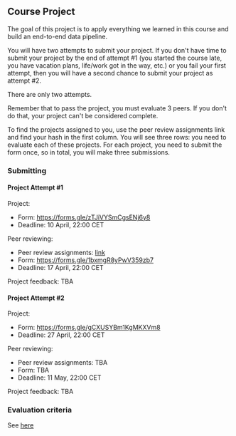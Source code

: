 ## Course Project

The goal of this project is to apply everything we learned
in this course and build an end-to-end data pipeline.

You will have two attempts to submit your project. If you don't have 
time to submit your project by the end of attempt #1 (you started the 
course late, you have vacation plans, life/work got in the way, etc.)
or you fail your first attempt, 
then you will have a second chance to submit your project as attempt
#2. 

There are only two attempts.

Remember that to pass the project, you must evaluate 3 peers. If you don't do that,
your project can't be considered complete.

To find the projects assigned to you, use the peer review assignments link 
and find your hash in the first column. You will see three rows: you need to evaluate 
each of these projects. For each project, you need to submit the form once,
so in total, you will make three submissions. 


### Submitting

#### Project Attempt #1

Project:

* Form: https://forms.gle/zTJiVYSmCgsENj6y8
* Deadline: 10 April, 22:00 CET

Peer reviewing:

* Peer review assignments: [link](https://docs.google.com/spreadsheets/d/e/2PACX-1vRYQ0A9C7AkRK-YPSFhqaRMmuPR97QPfl2PjI8n11l5jntc6YMHIJXVVS0GQNqAYIGwzyevyManDB08/pubhtml?gid=0&single=true)
* Form: https://forms.gle/1bxmgR8yPwV359zb7
* Deadline: 17 April, 22:00 CET

Project feedback: TBA

#### Project Attempt #2

Project:

* Form: https://forms.gle/gCXUSYBm1KgMKXVm8
* Deadline: 27 April, 22:00 CET

Peer reviewing:

* Peer review assignments: TBA
* Form: TBA
* Deadline: 11 May, 22:00 CET

Project feedback: TBA

### Evaluation criteria

See [here](../../week_7_project/README.md)
